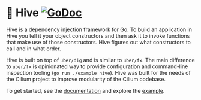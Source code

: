 # :bee: Hive [![GoDoc](https://pkg.go.dev/badge/github.com/cilium/hive)](https://pkg.go.dev/github.com/cilium/hive) 

Hive is a dependency injection framework for Go. To build an application
in Hive you tell it your object constructors and then ask it to invoke
functions that make use of those constructors. Hive figures out what constructors
to call and in what order.

Hive is built on top of `uber/dig` and is similar to `uber/fx`.
The main difference to `uber/fx` is opinionated way to provide configuration
and command-line inspection tooling (`go run ./example hive`). Hive was built
for the needs of the Cilium project to improve modularity of the Cilium codebase.

To get started, see the [documentation](https://pkg.go.dev/github.com/cilium/hive)
and explore the [example](example).
